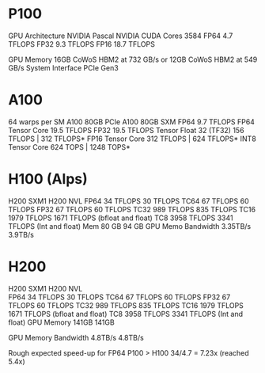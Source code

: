 # P100

GPU Architecture NVIDIA Pascal
NVIDIA CUDA Cores 3584
FP64 		4.7  TFLOPS
FP32 		9.3  TFLOPS
FP16		18.7 TFLOPS

GPU Memory 16GB 
CoWoS  HBM2 at 732 GB/s or 12GB CoWoS HBM2 at 549 GB/s
System Interface PCIe Gen3

# A100

64 warps per SM
						A100 80GB PCIe	A100 80GB SXM
FP64					  9.7 	TFLOPS
FP64 Tensor Core		 19.5 	TFLOPS
FP32					 19.5 	TFLOPS
Tensor Float 32 (TF32)	156 	TFLOPS 		| 312 TFLOPS*
FP16 Tensor Core	    312 	TFLOPS 		| 624 TFLOPS*
INT8 Tensor Core		624 	TOPS   		| 1248 TOPS*

# H100 (Alps)

H200 	SXM1 		H200 NVL 
FP64 	34 TFLOPS 	30 TFLOPS
TC64 	67 TFLOPS 	60 TFLOPS
FP32 	67 TFLOPS 	60 TFLOPS
TC32   989 TFLOPS  835 TFLOPS
TC16  1979 TFLOPS 1671 TFLOPS (bfloat and float)
TC8   3958 TFLOPS 3341 TFLOPS (Int and float)
Mem     80 GB 		94 GB
GPU Memo Bandwidth 3.35TB/s 3.9TB/s

# H200

H200 	SXM1 		H200 NVL		
FP64 	34 TFLOPS 	30 TFLOPS
TC64 	67 TFLOPS 	60 TFLOPS
FP32 	67 TFLOPS 	60 TFLOPS
TC32   989 TFLOPS  835 TFLOPS
TC16  1979 TFLOPS 1671 TFLOPS (bfloat and float)
TC8   3958 TFLOPS 3341 TFLOPS (Int and float)
GPU Memory 141GB 141GB

GPU Memory Bandwidth 4.8TB/s 4.8TB/s


Rough expected speed-up for FP64
P100 > H100  34/4.7 = 7.23x (reached 5.4x)